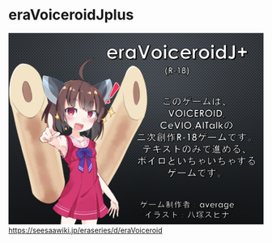 # eraVoiceroidJplus
![Link Text](https://github.com/average34/eraVoiceroidJplus/blob/master/resources/eraVJtop.png "Title")
https://seesaawiki.jp/eraseries/d/eraVoiceroid
